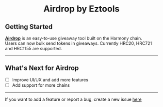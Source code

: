 <h1 align="center">Airdrop by Eztools</h1>

## Getting Started

[**Airdrop**](https://airdrop.eztools.xyz/) is an easy-to-use giveaway tool built on the Harmony chain. 
<br />
Users can now bulk send tokens in giveaways. Currently HRC20, HRC721 and HRC1155 are supported.

---

## What's Next for Airdrop

- [ ]  Improve UI/UX and add more features
- [ ] Add support for more chains

---

If you want to add a feature or report a bug, create a new issue [here](https://github.com/Vikings-Tech/ezairdrop/issues/new)
